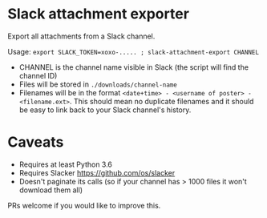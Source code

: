 # Slack attachment exporter
Export all attachments from a Slack channel.

Usage:
`export SLACK_TOKEN=xoxo-..... ; slack-attachment-export CHANNEL`

 * CHANNEL is the channel name visible in Slack (the script will find the channel ID)
 * Files will be stored in `./downloads/channel-name` 
 * Filenames will be in the format `<date+time> - <username of poster> - <filename.ext>`.  This should mean no duplicate filenames and it should be easy to link back to your Slack channel's history.
 
 # Caveats
  * Requires at least Python 3.6
  * Requires Slacker https://github.com/os/slacker
  * Doesn't paginate its calls (so if your channel has > 1000 files it won't download them all)

PRs welcome if you would like to improve this.
